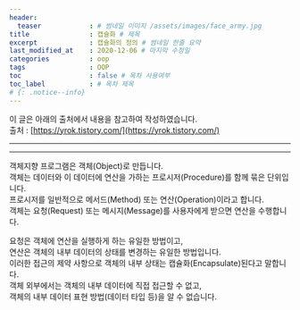 ```yaml
---
header:
  teaser            : # 썸네일 이미지 /assets/images/face_army.jpg
title               : 캡슐화 # 제목
excerpt             : 캡슐화의 정의 # 썸네일 한줄 요약
last_modified_at    : 2020-12-06 # 마지막 수정일
categories          : oop
tags                : OOP
toc                 : false # 목차 사용여부
toc_label           : # 목차 제목
# {: .notice--info}
---
```

이 글은 아래의 출처에서 내용을 참고하여 작성하였습니다.  
출처 : [https://yrok.tistory.com/](https://yrok.tistory.com/)

---
---

객체지향 프로그램은 객체(Object)로 만듭니다.  
객체는 데이터와 이 데이터에 연산을 가하는 프로시저(Procedure)를 함께 묶은 단위입니다.  
프로시저를 일반적으로 메서드(Method) 또는 연산(Operation)이라고 합니다.  
객체는 요청(Request) 또는 메시지(Message)를 사용자에게 받으면 연산을 수행합니다.  

요청은 객체에 연산을 실행하게 하는 유일한 방법이고,  
연산은 객체의 내부 데이터의 상태를 변경하는 유일한 방법입니다.  
이러한 접근의 제약 사항으로 객체의 내부 상태는 캡슐화(Encapsulate)된다고 말합니다.  
객체 외부에서는 객체의 내부 데이터에 직접 접근할 수 없고,  
객체의 내부 데이터 표현 방법(데이터 타입 등)을 알 수 없습니다.

